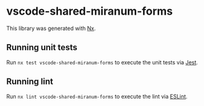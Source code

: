 # vscode-shared-miranum-forms

This library was generated with [Nx](https://nx.dev).

## Running unit tests

Run `nx test vscode-shared-miranum-forms` to execute the unit tests via [Jest](https://jestjs.io).

## Running lint

Run `nx lint vscode-shared-miranum-forms` to execute the lint via [ESLint](https://eslint.org/).
